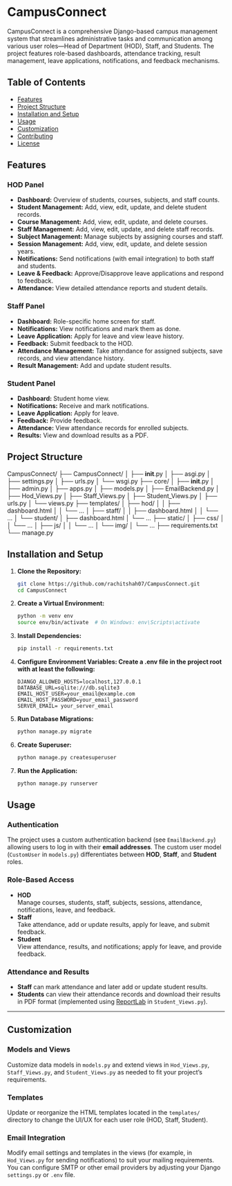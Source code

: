 # CampusConnect

CampusConnect is a comprehensive Django-based campus management system that streamlines administrative tasks and communication among various user roles—Head of Department (HOD), Staff, and Students. The project features role-based dashboards, attendance tracking, result management, leave applications, notifications, and feedback mechanisms.

## Table of Contents

- [Features](#features)
- [Project Structure](#project-structure)
- [Installation and Setup](#installation-and-setup)
- [Usage](#usage)
- [Customization](#customization)
- [Contributing](#contributing)
- [License](#license)

## Features

### HOD Panel

- **Dashboard:** Overview of students, courses, subjects, and staff counts.
- **Student Management:** Add, view, edit, update, and delete student records.
- **Course Management:** Add, view, edit, update, and delete courses.
- **Staff Management:** Add, view, edit, update, and delete staff records.
- **Subject Management:** Manage subjects by assigning courses and staff.
- **Session Management:** Add, view, edit, update, and delete session years.
- **Notifications:** Send notifications (with email integration) to both staff and students.
- **Leave & Feedback:** Approve/Disapprove leave applications and respond to feedback.
- **Attendance:** View detailed attendance reports and student details.

### Staff Panel

- **Dashboard:** Role-specific home screen for staff.
- **Notifications:** View notifications and mark them as done.
- **Leave Application:** Apply for leave and view leave history.
- **Feedback:** Submit feedback to the HOD.
- **Attendance Management:** Take attendance for assigned subjects, save records, and view attendance history.
- **Result Management:** Add and update student results.

### Student Panel

- **Dashboard:** Student home view.
- **Notifications:** Receive and mark notifications.
- **Leave Application:** Apply for leave.
- **Feedback:** Provide feedback.
- **Attendance:** View attendance records for enrolled subjects.
- **Results:** View and download results as a PDF.

## Project Structure

CampusConnect/
├── CampusConnect/
│ ├── **init**.py
│ ├── asgi.py
│ ├── settings.py
│ ├── urls.py
│ └── wsgi.py
├── core/
│ ├── **init**.py
│ ├── admin.py
│ ├── apps.py
│ ├── models.py
│ ├── EmailBackend.py
│ ├── Hod_Views.py
│ ├── Staff_Views.py
│ ├── Student_Views.py
│ ├── urls.py
│ └── views.py
├── templates/
│ ├── hod/
│ │ ├── dashboard.html
│ │ └── ...
│ ├── staff/
│ │ ├── dashboard.html
│ │ └── ...
│ └── student/
│ ├── dashboard.html
│ └── ...
├── static/
│ ├── css/
│ │ └── ...
│ ├── js/
│ │ └── ...
│ └── img/
│ └── ...
├── requirements.txt
└── manage.py

## Installation and Setup

1. **Clone the Repository:**
   ```bash
   git clone https://github.com/rachitshah07/CampusConnect.git
   cd CampusConnect
   ```
2. **Create a Virtual Environment:**
   ```bash
   python -m venv env
   source env/bin/activate  # On Windows: env\Scripts\activate
   ```
3. **Install Dependencies:**

   ```bash
   pip install -r requirements.txt
   ```

4. **Configure Environment Variables: Create a .env file in the project root with at least the following:**

   ```dotenv
   DJANGO_ALLOWED_HOSTS=localhost,127.0.0.1
   DATABASE_URL=sqlite:///db.sqlite3
   EMAIL_HOST_USER=your_email@example.com
   EMAIL_HOST_PASSWORD=your_email_password
   SERVER_EMAIL= your_server_email
   ```

5. **Run Database Migrations:**

   ```bash
   python manage.py migrate
   ```

6. **Create Superuser:**

   ```bash
   python manage.py createsuperuser
   ```

7. **Run the Application:**

   ```bash
   python manage.py runserver
   ```

## Usage

### Authentication

The project uses a custom authentication backend (see `EmailBackend.py`) allowing users to log in with their **email addresses**. The custom user model (`CustomUser` in `models.py`) differentiates between **HOD**, **Staff**, and **Student** roles.

### Role-Based Access

- **HOD**  
  Manage courses, students, staff, subjects, sessions, attendance, notifications, leave, and feedback.
- **Staff**  
  Take attendance, add or update results, apply for leave, and submit feedback.
- **Student**  
  View attendance, results, and notifications; apply for leave, and provide feedback.

### Attendance and Results

- **Staff** can mark attendance and later add or update student results.
- **Students** can view their attendance records and download their results in PDF format (implemented using [ReportLab](https://www.reportlab.com/) in `Student_Views.py`).

---

## Customization

### Models and Views

Customize data models in `models.py` and extend views in `Hod_Views.py`, `Staff_Views.py`, and `Student_Views.py` as needed to fit your project’s requirements.

### Templates

Update or reorganize the HTML templates located in the `templates/` directory to change the UI/UX for each user role (HOD, Staff, Student).

### Email Integration

Modify email settings and templates in the views (for example, in `Hod_Views.py` for sending notifications) to suit your mailing requirements. You can configure SMTP or other email providers by adjusting your Django `settings.py` or `.env` file.
